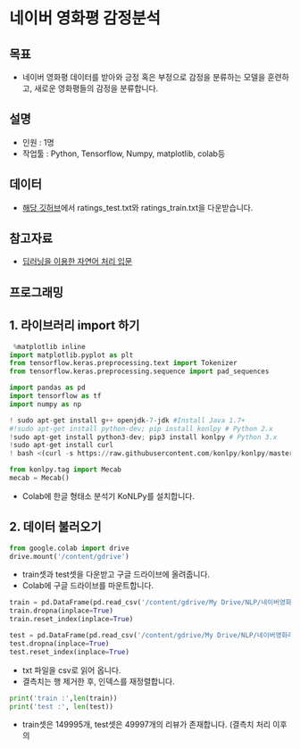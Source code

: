 # 네이버 영화평 감정분석
## 목표
- 네이버 영화평 데이터를 받아와 긍정 혹은 부정으로 감정을 분류하는 모델을 훈련하고, 새로운 영화평들의 감정을 분류합니다.
## 설명
- 인원 : 1명
- 작업툴 : Python, Tensorflow, Numpy, matplotlib, colab등
## 데이터
- [해당 깃허브](https://github.com/e9t/nsmc/)에서 ratings_test.txt와 ratings_train.txt을 다운받습니다.
## 참고자료
- [딥러닝을 이용한 자연어 처리 입문](https://wikidocs.net/book/2155)
## 프로그래밍
## 1. 라이브러리 import 하기
```python
 %matplotlib inline
import matplotlib.pyplot as plt
from tensorflow.keras.preprocessing.text import Tokenizer
from tensorflow.keras.preprocessing.sequence import pad_sequences
```
```python
import pandas as pd
import tensorflow as tf
import numpy as np
```
```python
! sudo apt-get install g++ openjdk-7-jdk #Install Java 1.7+ 
#!sudo apt-get install python-dev; pip install konlpy # Python 2.x 
!sudo apt-get install python3-dev; pip3 install konlpy # Python 3.x 
!sudo apt-get install curl 
! bash <(curl -s https://raw.githubusercontent.com/konlpy/konlpy/master/scripts/mecab.sh)
```
```python
from konlpy.tag import Mecab
mecab = Mecab()
```
- Colab에 한글 형태소 분석기 KoNLPy를 설치합니다.

## 2. 데이터 불러오기
```python
from google.colab import drive
drive.mount('/content/gdrive')
```
- train셋과 test셋을 다운받고 구글 드라이브에 올려줍니다.
- Colab에 구글 드라이브를 마운트합니다.
```python
train = pd.DataFrame(pd.read_csv('/content/gdrive/My Drive/NLP/네이버영화리뷰실습/ratings_train.txt', sep='\t', quoting=3,encoding='utf-8')) 
train.dropna(inplace=True)
train.reset_index(inplace=True)
```
```python
test = pd.DataFrame(pd.read_csv('/content/gdrive/My Drive/NLP/네이버영화리뷰실습/ratings_test.txt', sep='\t', quoting=3,encoding='utf-8')) 
test.dropna(inplace=True)
test.reset_index(inplace=True)
```
- txt 파일을 csv로 읽어 옵니다.
- 결측치는 행 제거한 후, 인덱스를 재정렬합니다.
```python
print('train :',len(train))
print('test :', len(test))
```
- train셋은 149995개, test셋은 49997개의 리뷰가 존재합니다. (결측치 처리 이후의 
